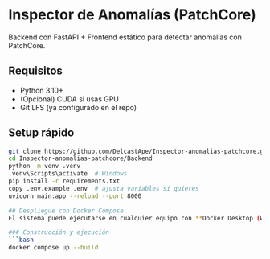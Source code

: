 # Inspector de Anomalías (PatchCore)

Backend con FastAPI + Frontend estático para detectar anomalías con PatchCore.

## Requisitos
- Python 3.10+
- (Opcional) CUDA si usas GPU
- Git LFS (ya configurado en el repo)

## Setup rápido
```bash
git clone https://github.com/DelcastApe/Inspector-anomalias-patchcore.git
cd Inspector-anomalias-patchcore/Backend
python -m venv .venv
.venv\Scripts\activate  # Windows
pip install -r requirements.txt
copy .env.example .env  # ajusta variables si quieres
uvicorn main:app --reload --port 8000

## Despliegue con Docker Compose
El sistema puede ejecutarse en cualquier equipo con **Docker Desktop (WSL2)** sin necesidad de instalar Python ni dependencias manuales.

### Construcción y ejecución
```bash
docker compose up --build
```
